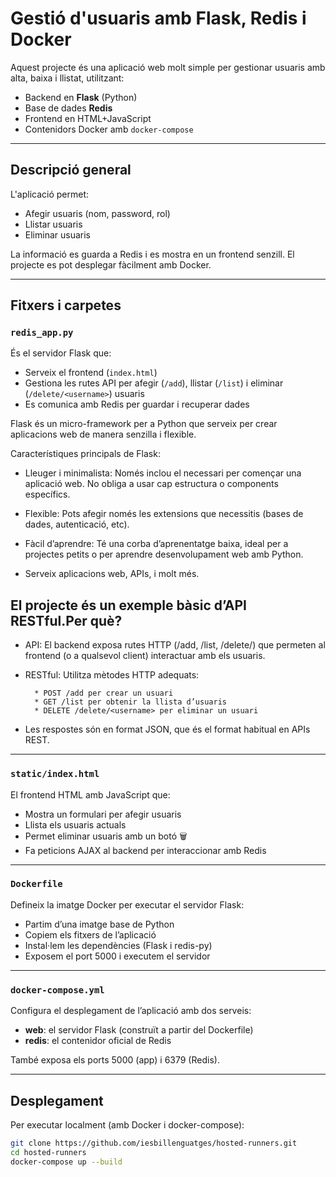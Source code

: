 # Gestió d'usuaris amb Flask, Redis i Docker

Aquest projecte és una aplicació web molt simple per gestionar usuaris amb alta, baixa i llistat, utilitzant:

- Backend en **Flask** (Python)
- Base de dades **Redis**
- Frontend en HTML+JavaScript
- Contenidors Docker amb `docker-compose`

---

## Descripció general

L'aplicació permet:

- Afegir usuaris (nom, password, rol)
- Llistar usuaris
- Eliminar usuaris

La informació es guarda a Redis i es mostra en un frontend senzill. El projecte es pot desplegar fàcilment amb Docker.

---

## Fitxers i carpetes

### `redis_app.py`

És el servidor Flask que:

- Serveix el frontend (`index.html`)
- Gestiona les rutes API per afegir (`/add`), llistar (`/list`) i eliminar (`/delete/<username>`) usuaris
- Es comunica amb Redis per guardar i recuperar dades

Flask és un micro-framework per a Python que serveix per crear aplicacions web de manera senzilla i flexible.

Característiques principals de Flask:

- Lleuger i minimalista: Només inclou el necessari per començar una aplicació web. No obliga a usar cap estructura o components específics.

- Flexible: Pots afegir només les extensions que necessitis (bases de dades, autenticació, etc).

- Fàcil d’aprendre: Té una corba d’aprenentatge baixa, ideal per a projectes petits o per aprendre desenvolupament web amb Python.

- Serveix aplicacions web, APIs, i molt més.

## El projecte és un exemple bàsic d’API RESTful.Per què?

- API: El backend exposa rutes HTTP (/add, /list, /delete/<username>) que permeten al frontend (o a qualsevol client) interactuar amb els usuaris.

- RESTful: Utilitza mètodes HTTP adequats:

        * POST /add per crear un usuari
        * GET /list per obtenir la llista d’usuaris
        * DELETE /delete/<username> per eliminar un usuari

- Les respostes són en format JSON, que és el format habitual en APIs REST.


---

### `static/index.html`

El frontend HTML amb JavaScript que:

- Mostra un formulari per afegir usuaris
- Llista els usuaris actuals
- Permet eliminar usuaris amb un botó 🗑️
- Fa peticions AJAX al backend per interaccionar amb Redis

---

### `Dockerfile`

Defineix la imatge Docker per executar el servidor Flask:

- Partim d’una imatge base de Python
- Copiem els fitxers de l’aplicació
- Instal·lem les dependències (Flask i redis-py)
- Exposem el port 5000 i executem el servidor

---

### `docker-compose.yml`

Configura el desplegament de l’aplicació amb dos serveis:

- **web**: el servidor Flask (construït a partir del Dockerfile)
- **redis**: el contenidor oficial de Redis

També exposa els ports 5000 (app) i 6379 (Redis).

---

## Desplegament

Per executar localment (amb Docker i docker-compose):

```bash
git clone https://github.com/iesbillenguatges/hosted-runners.git
cd hosted-runners
docker-compose up --build
